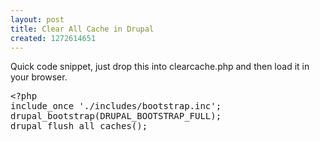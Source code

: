 ```yaml
---
layout: post
title: Clear All Cache in Drupal
created: 1272614651
---
```

<p>Quick code snippet, just drop this into clearcache.php and then load it in your browser.</p>

<!--break-->

<pre class="brush:php">
&lt;?php
include_once './includes/bootstrap.inc';
drupal_bootstrap(DRUPAL_BOOTSTRAP_FULL);
drupal_flush_all_caches();
</pre>
